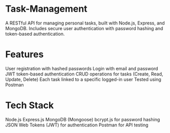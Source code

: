# Task-Management
A RESTful API for managing personal tasks, built with Node.js, Express, and MongoDB. Includes secure user authentication with password hashing and token-based authentication.

# Features
User registration with hashed passwords
Login with email and password
JWT token-based authentication
CRUD operations for tasks (Create, Read, Update, Delete)
Each task linked to a specific logged-in user
Tested using Postman

# Tech Stack
Node.js
Express.js
MongoDB (Mongoose)
bcrypt.js for password hashing
JSON Web Tokens (JWT) for authentication
Postman for API testing
